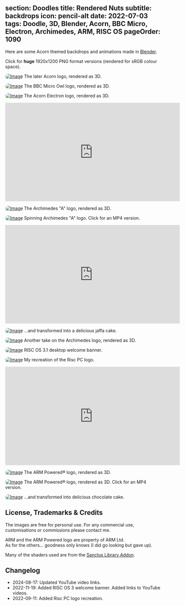 section: Doodles
title: Rendered Nuts
subtitle: backdrops
icon: pencil-alt
date: 2022-07-03
tags: Doodle, 3D, Blender, Acorn, BBC Micro, Electron, Archimedes, ARM, RISC OS
pageOrder: 1090
----

Here are some Acorn themed backdrops and animations made in [Blender](https://www.blender.org/).

Click for **huge** 1920x1200 PNG format versions (rendered for sRGB colour space).

<style type="text/css" rel="stylesheet">
IMG, VIDEO { border-radius: 1em; }
</style>

[![Image](nuts/thumbs/acorn73-srgb.png)](nuts/acorn73-srgb.png)
<a>The later Acorn logo, rendered as 3D.</a>

[![Image](nuts/thumbs/bbc-micro-owl.png)](nuts/bbc-micro-owl.png)
<a>The BBC Micro Owl logo, rendered as 3D.</a>

[![Image](nuts/thumbs/acorn-electron.png)](nuts/acorn-electron.png)
<a>The Acorn Electron logo, rendered as 3D.</a>

<iframe width="560" height="315" src="https://www.youtube.com/embed/IKlXsoMH-r4" frameborder="0" allow="accelerometer; autoplay; encrypted-media; gyroscope; picture-in-picture" allowfullscreen></iframe>

[![Image](nuts/thumbs/a5-srgb.png)](nuts/a5-srgb.png)
<a>The Archimedes "A" logo, rendered as 3D.</a>

[![Image](nuts/thumbs/a3.gif)](nuts/a3.mp4)
<a>Spinning Archimedes "A" logo. Click for an MP4 version.</a>

<iframe width="560" height="315" src="https://www.youtube.com/embed/ySv1LxgQsyk" frameborder="0" allow="accelerometer; autoplay; encrypted-media; gyroscope; picture-in-picture" allowfullscreen></iframe>

[![Image](nuts/thumbs/arcchoc3-srgb.png)](nuts/arcchoc3-srgb.png)
<a>...and transformed into a delicious jaffa cake.</a>

[![Image](nuts/thumbs/arc3d-new-srgb.png)](nuts/arc3d-new-srgb.png)
<a>Another take on the Archimedes logo, rendered as 3D.</a>

[![Image](nuts/thumbs/welcome.png)](nuts/welcome.png)
<a>RISC OS 3.1 desktop welcome banner.</a>

[![Image](nuts/thumbs/risc-pc-logo.png)](nuts/risc-pc-logo.png)
<a>My recreation of the Risc PC logo.</a>

<iframe width="560" height="315" src="https://www.youtube.com/embed/4Plc8DmweCw" frameborder="0" allow="accelerometer; autoplay; encrypted-media; gyroscope; picture-in-picture" allowfullscreen></iframe>

[![Image](nuts/thumbs/armpowered2-srgb.png)](nuts/armpowered2-srgb.png)
<a>The ARM Powered® logo, rendered as 3D.</a>

[![Image](nuts/thumbs/armboing2.gif)](nuts/armboing2.mp4)
<a>The ARM Powered® logo, rendered as 3D. Click for an MP4 version.</a>

[![Image](nuts/thumbs/armchoc2-srgb.png)](nuts/armchoc2-srgb.png)
<a>...and transformed into delicious chocolate cake.</a>

## License, Trademarks & Credits

The images are free for personal use. For any commercial use, customisations or commissions please contact me.

ARM and the ARM Powered logo are property of ARM Ltd.  
As for the others... goodness only knows (I did go looking but gave up).

Many of the shaders used are from the [Sanctus Library Addon](https://blendermarket.com/products/sanctus-library-addon---procedural-shaders-collection-for-blender).

## Changelog

- 2024-08-17: Updated YouTube video links.
- 2022-11-19: Added RISC OS 3 welcome banner. Added links to YouTube videos.
- 2022-09-11: Added Risc PC logo recreation.
